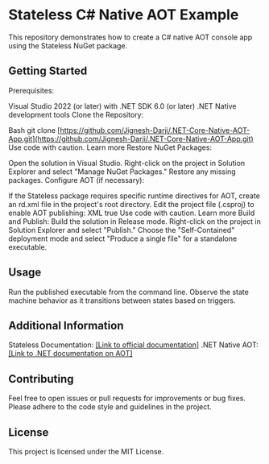 # Stateless C# Native AOT Example

This repository demonstrates how to create a C# native AOT console app using the Stateless NuGet package.

## Getting Started

Prerequisites:

Visual Studio 2022 (or later) with .NET SDK 6.0 (or later)
.NET Native development tools
Clone the Repository:

Bash
git clone [https://github.com/Jignesh-Darji/.NET-Core-Native-AOT-App.git](https://github.com/Jignesh-Darji/.NET-Core-Native-AOT-App.git)
Use code with caution. Learn more
Restore NuGet Packages:

Open the solution in Visual Studio.
Right-click on the project in Solution Explorer and select "Manage NuGet Packages."
Restore any missing packages.
Configure AOT (if necessary):

If the Stateless package requires specific runtime directives for AOT, create an rd.xml file in the project's root directory.
Edit the project file (.csproj) to enable AOT publishing:
XML
<PropertyGroup>
  <PublishAot>true</PublishAot>
</PropertyGroup>
Use code with caution. Learn more
Build and Publish:
Build the solution in Release mode.
Right-click on the project in Solution Explorer and select "Publish."
Choose the "Self-Contained" deployment mode and select "Produce a single file" for a standalone executable.
## Usage

Run the published executable from the command line.
Observe the state machine behavior as it transitions between states based on triggers.
 
## Additional Information

Stateless Documentation: [[Link to official documentation]](https://www.nuget.org/packages/Stateless/)
.NET Native AOT: [[Link to .NET documentation on AOT]](https://learn.microsoft.com/en-us/dotnet/core/deploying/native-aot/?tabs=net7%2Cwindows)
## Contributing

Feel free to open issues or pull requests for improvements or bug fixes.
Please adhere to the code style and guidelines in the project.
## License

This project is licensed under the MIT License.
